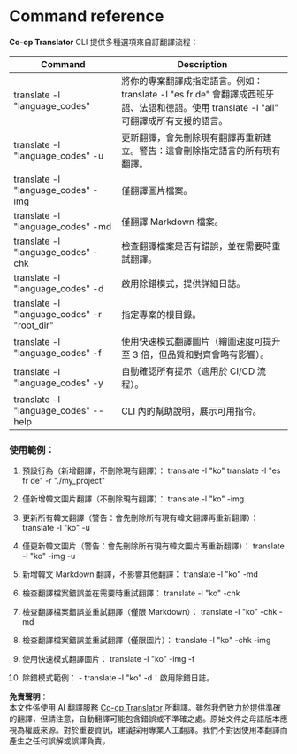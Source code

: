 <!--
CO_OP_TRANSLATOR_METADATA:
{
  "original_hash": "b38d8f042530a4bc872def7cb2c141cd",
  "translation_date": "2025-05-06T17:40:51+00:00",
  "source_file": "getting_started/command-reference.md",
  "language_code": "tw"
}
-->
# Command reference
**Co-op Translator** CLI 提供多種選項來自訂翻譯流程：

Command                                       | Description
----------------------------------------------|-------------------------------------------------------------------------------------------------------------------------------------------------------------------------------------------------------
translate -l "language_codes"                 | 將你的專案翻譯成指定語言。例如：translate -l "es fr de" 會翻譯成西班牙語、法語和德語。使用 translate -l "all" 可翻譯成所有支援的語言。
translate -l "language_codes" -u              | 更新翻譯，會先刪除現有翻譯再重新建立。警告：這會刪除指定語言的所有現有翻譯。
translate -l "language_codes" -img            | 僅翻譯圖片檔案。
translate -l "language_codes" -md             | 僅翻譯 Markdown 檔案。
translate -l "language_codes" -chk            | 檢查翻譯檔案是否有錯誤，並在需要時重試翻譯。
translate -l "language_codes" -d              | 啟用除錯模式，提供詳細日誌。
translate -l "language_codes" -r "root_dir"   | 指定專案的根目錄。
translate -l "language_codes" -f              | 使用快速模式翻譯圖片（繪圖速度可提升至 3 倍，但品質和對齊會略有影響）。
translate -l "language_codes" -y              | 自動確認所有提示（適用於 CI/CD 流程）。
translate -l "language_codes" --help          | CLI 內的幫助說明，展示可用指令。

### 使用範例：

  1. 預設行為（新增翻譯，不刪除現有翻譯）：   translate -l "ko"    translate -l "es fr de" -r "./my_project"

  2. 僅新增韓文圖片翻譯（不刪除現有翻譯）：    translate -l "ko" -img

  3. 更新所有韓文翻譯（警告：會先刪除所有現有韓文翻譯再重新翻譯）：    translate -l "ko" -u

  4. 僅更新韓文圖片（警告：會先刪除所有現有韓文圖片再重新翻譯）：    translate -l "ko" -img -u

  5. 新增韓文 Markdown 翻譯，不影響其他翻譯：    translate -l "ko" -md

  6. 檢查翻譯檔案錯誤並在需要時重試翻譯： translate -l "ko" -chk

  7. 檢查翻譯檔案錯誤並重試翻譯（僅限 Markdown）： translate -l "ko" -chk -md

  8. 檢查翻譯檔案錯誤並重試翻譯（僅限圖片）： translate -l "ko" -chk -img

  9. 使用快速模式翻譯圖片：    translate -l "ko" -img -f

  10. 除錯模式範例： - translate -l "ko" -d：啟用除錯日誌。

**免責聲明**：  
本文件係使用 AI 翻譯服務 [Co-op Translator](https://github.com/Azure/co-op-translator) 所翻譯。雖然我們致力於提供準確的翻譯，但請注意，自動翻譯可能包含錯誤或不準確之處。原始文件之母語版本應視為權威來源。對於重要資訊，建議採用專業人工翻譯。我們不對因使用本翻譯而產生之任何誤解或誤譯負責。